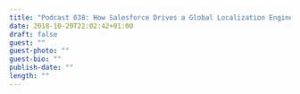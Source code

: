 ```yaml
---
title: "Podcast 038: How Salesforce Drives a Global Localization Engine"
date: 2018-10-20T22:02:42+01:00
draft: false
guest: ""
guest-photo: ""
guest-bio: ""
publish-date: ""
length: ""
---
```

